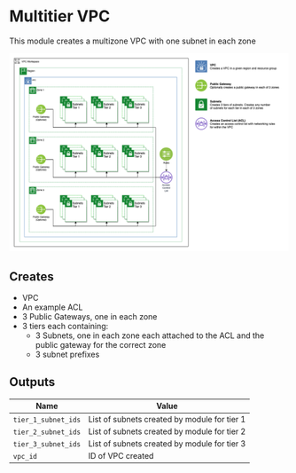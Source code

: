 # Multitier VPC

This module creates a multizone VPC with one subnet in each zone

![Multitier VPC](../.docs/multitier_module.png)

## Creates

- VPC
- An example ACL
- 3 Public Gateways, one in each zone
- 3 tiers each containing:
    - 3 Subnets, one in each zone each attached to the ACL and the public gateway for the correct zone
    - 3 subnet prefixes

## Outputs

Name                | Value
--------------------|-------
`tier_1_subnet_ids` | List of subnets created by module for tier 1
`tier_2_subnet_ids` | List of subnets created by module for tier 2
`tier_3_subnet_ids` | List of subnets created by module for tier 3
`vpc_id`            | ID of VPC created